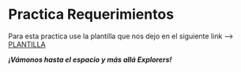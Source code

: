 # Practica Requerimientos

Para esta practica  use la plantilla que nos dejo en el siguiente link --> [PLANTILLA](./1.-Reqierimientos.doc)

***¡Vámonos hasta el espacio y más allá Explorers!***
